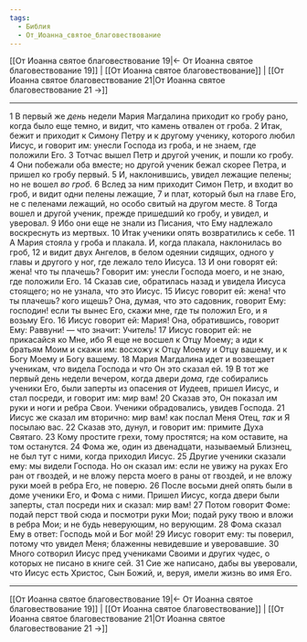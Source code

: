 ```yaml
---
tags:
  - Библия
  - От_Иоанна_святое_благовествование
---
```

[[От Иоанна святое благовествование 19|← От Иоанна святое благовествование 19]] | [[От Иоанна святое благовествование]] | [[От Иоанна святое благовествование 21|От Иоанна святое благовествование 21 →]]

---
1 В первый же <I>день</I> недели Мария Магдалина приходит ко гробу рано, когда было еще темно, и видит, что камень отвален от гроба.
2 Итак, бежит и приходит к Симону Петру и к другому ученику, которого любил Иисус, и говорит им: унесли Господа из гроба, и не знаем, где положили Его.
3 Тотчас вышел Петр и другой ученик, и пошли ко гробу.
4 Они побежали оба вместе; но другой ученик бежал скорее Петра, и пришел ко гробу первый.
5 И, наклонившись, увидел лежащие пелены; но не вошел <I>во</I> <I>гроб.</I>
6 Вслед за ним приходит Симон Петр, и входит во гроб, и видит одни пелены лежащие,
7 и плат, который был на главе Его, не с пеленами лежащий, но особо свитый на другом месте.
8 Тогда вошел и другой ученик, прежде пришедший ко гробу, и увидел, и уверовал.
9 Ибо они еще не знали из Писания, что Ему надлежало воскреснуть из мертвых.
10 Итак ученики опять возвратились к себе.
11 А Мария стояла у гроба и плакала. И, когда плакала, наклонилась во гроб,
12 и видит двух Ангелов, в белом одеянии сидящих, одного у главы и другого у ног, где лежало тело Иисуса.
13 И они говорят ей: жена! что ты плачешь? Говорит им: унесли Господа моего, и не знаю, где положили Его.
14 Сказав сие, обратилась назад и увидела Иисуса стоящего; но не узнала, что это Иисус.
15 Иисус говорит ей: жена! что ты плачешь? кого ищешь? Она, думая, что это садовник, говорит Ему: господин! если ты вынес Его, скажи мне, где ты положил Его, и я возьму Его.
16 Иисус говорит ей: Мария! Она, обратившись, говорит Ему: Раввуни! — что значит: Учитель!
17 Иисус говорит ей: не прикасайся ко Мне, ибо Я еще не восшел к Отцу Моему; а иди к братьям Моим и скажи им: восхожу к Отцу Моему и Отцу вашему, и к Богу Моему и Богу вашему.
18 Мария Магдалина идет и возвещает ученикам, <I>что</I> видела Господа и <I>что</I> Он это сказал ей.
19 В тот же первый день недели вечером, когда двери <I>дома,</I> где собирались ученики Его, были заперты из опасения от Иудеев, пришел Иисус, и стал посреди, и говорит им: мир вам!
20 Сказав это, Он показал им руки и ноги и ребра Свои. Ученики обрадовались, увидев Господа.
21 Иисус же сказал им вторично: мир вам! как послал Меня Отец, <I>так</I> и Я посылаю вас.
22 Сказав это, дунул, и говорит им: примите Духа Святаго.
23 Кому простите грехи, тому простятся; на ком оставите, на том останутся.
24 Фома же, один из двенадцати, называемый Близнец, не был тут с ними, когда приходил Иисус.
25 Другие ученики сказали ему: мы видели Господа. Но он сказал им: если не увижу на руках Его ран от гвоздей, и не вложу перста моего в раны от гвоздей, и не вложу руки моей в ребра Его, не поверю.
26 После восьми дней опять были в доме ученики Его, и Фома с ними. Пришел Иисус, когда двери были заперты, стал посреди них и сказал: мир вам!
27 Потом говорит Фоме: подай перст твой сюда и посмотри руки Мои; подай руку твою и вложи в ребра Мои; и не будь неверующим, но верующим.
28 Фома сказал Ему в ответ: Господь мой и Бог мой!
29 Иисус говорит ему: ты поверил, потому что увидел Меня; блаженны невидевшие и уверовавшие.
30 Много сотворил Иисус пред учениками Своими и других чудес, о которых не писано в книге сей.
31 Сие же написано, дабы вы уверовали, что Иисус есть Христос, Сын Божий, и, веруя, имели жизнь во имя Его.

---
[[От Иоанна святое благовествование 19|← От Иоанна святое благовествование 19]] | [[От Иоанна святое благовествование]] | [[От Иоанна святое благовествование 21|От Иоанна святое благовествование 21 →]]